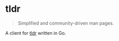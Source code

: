 # tldr

> Simplified and community-driven man pages.

A client for [tldr](http://tldr.sh) written in Go.
